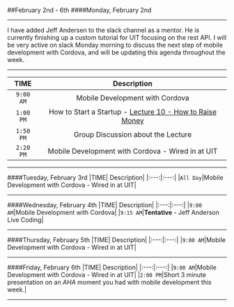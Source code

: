 ##February 2nd - 6th
####Monday, February 2nd

---
I have added Jeff Andersen to the slack channel as a mentor. He is currently finishing up a custom tutorial for UIT focusing on the rest API. I will be very active on slack Monday morning to discuss the next step of mobile development with Cordova, and will be updating this agenda throughout the week.

---

|TIME| Description|
|:---:|:---:|
|`9:00 AM`|Mobile Development with Cordova|
|`1:00 PM`|How to Start a Startup - [Lecture 10 - How to Raise Money](https://www.youtube.com/watch?v=RfWgVWGEuGE)|
|`1:50 PM`|Group Discussion about the Lecture|
|`2:20 PM`|Mobile Development with Cordova - Wired in at UIT|

---

####Tuesday, February 3rd
|TIME| Description|
|:---:|:---:|
|`All Day`|Mobile Development with Cordova - Wired in at UIT|

---

####Wednesday, February 4th
|TIME| Description|
|:---:|:---:|
|`9:00 AM`|Mobile Development with Cordova|
|`9:15 AM`|**Tentative** - Jeff Anderson Live Coding|

---

####Thursday, February 5th
|TIME| Description|
|:---:|:---:|
|`9:00 AM`|Mobile Development with Cordova - Wired in at UIT|

---

####Friday, February 6th
|TIME| Description|
|:---:|:---:|
|`9:00 AM`|Mobile Development with Cordova - Wired in at UIT|
|`2:00 PM`|Short 3 minute presentation on an *AHA* moment you had with mobile development this week.|

---
